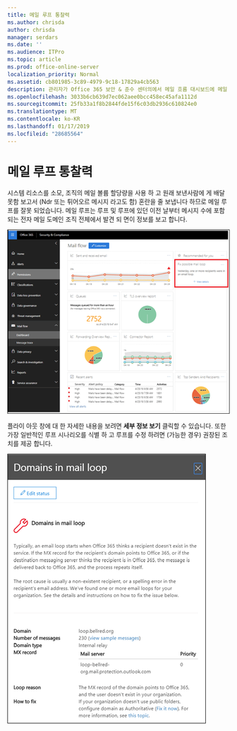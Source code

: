 ```yaml
---
title: 메일 루프 통찰력
ms.author: chrisda
author: chrisda
manager: serdars
ms.date: ''
ms.audience: ITPro
ms.topic: article
ms.prod: office-online-server
localization_priority: Normal
ms.assetid: cb801985-3c89-4979-9c18-17829a4cb563
description: 관리자가 Office 365 보안 & 준수 센터의에서 메일 흐름 대시보드에 메일 루프 필요한 정보를 알 수 있습니다.
ms.openlocfilehash: 3033b6cb639d7ec062aee0bcc458ec45afa1112d
ms.sourcegitcommit: 25fb33a1f8b2844fde15f6c03db2936c610824e0
ms.translationtype: MT
ms.contentlocale: ko-KR
ms.lasthandoff: 01/17/2019
ms.locfileid: "28685564"
---
```

# <a name="mail-loop-insight"></a>메일 루프 통찰력

시스템 리소스를 소모, 조직의 메일 볼륨 할당량을 사용 하 고 원래 보낸사람에 게 배달 못함 보고서 (Ndr 또는 튀어오르 메시지 라고도 함) 혼란을 줄 보냅니다 하므로 메일 루프를 잘못 되었습니다. 메일 루프는 루프 및 루프에 있던 이전 날부터 메시지 수에 포함 되는 전자 메일 도메인 조직 전체에서 발견 되 면이 정보를 보고 합니다.

![Office 365 보안 & 준수 센터에서에서 메일 흐름 대시보드에서 메일 루프 통찰력](media/c3f707cb-4c89-4e88-989c-81ce1d1d6b99.png)

플라이 아웃 창에 대 한 자세한 내용을 보려면 **세부 정보 보기** 클릭할 수 있습니다. 또한 가장 일반적인 루프 시나리오를 식별 하 고 루프를 수정 하려면 (가능한 경우) 권장된 조치를 제공 합니다.

![메일 흐름 대시보드에서 악성 루프 견해에서 자세히 보기를 클릭 한 후 플라이 아웃 창](media/f7e21300-c62f-41ec-853f-4a2775cd8aa7.png)
